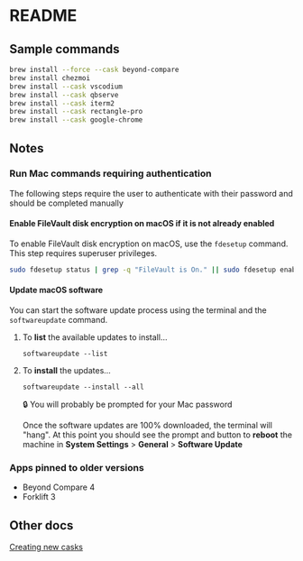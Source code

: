 # README

## Sample commands

```bash
brew install --force --cask beyond-compare
brew install chezmoi
brew install --cask vscodium
brew install --cask qbserve
brew install --cask iterm2
brew install --cask rectangle-pro
brew install --cask google-chrome
```

## Notes
### Run Mac commands requiring authentication

The following steps require the user to authenticate with their password and should be completed manually

#### Enable FileVault disk encryption on macOS if it is not already enabled

To enable FileVault disk encryption on macOS, use the `fdesetup` command. This step requires superuser privileges.

```bash
sudo fdesetup status | grep -q "FileVault is On." || sudo fdesetup enable
```

#### Update macOS software
You can start the software update process using the
terminal and the `softwareupdate` command.

1. To **list** the available updates to install...
   ```
   softwareupdate --list
   ```

2. To **install** the updates...
   ```
   softwareupdate --install --all
   ```

   :lock: You will probably be prompted for your Mac password

   Once the software updates are 100% downloaded,
   the terminal will "hang". At this point you should
   see the prompt and button to **reboot** the machine in
   **System Settings** > **General** > **Software Update**


### Apps pinned to older versions

* Beyond Compare 4
* Forklift 3

## Other docs

[Creating new casks](docs/casks.md)